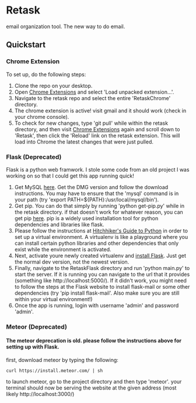 Retask
=======
email organization tool. The new way to do email.

## Quickstart

### Chrome Extension
To set up, do the following steps:

1. Clone the repo on your desktop.
2. Open [Chrome Extensions](chrome://extensions/) and select 'Load unpacked extension...'.
3. Navigate to the retask repo and select the entire 'RetaskChrome' directory.
4. The chrome extension is active! visit gmail and it should work (check in your chrome console).
5. To check for new changes, type 'git pull' while within the retask directory, and then visit [Chrome Extensions](chrome://extensions/) again and scroll down to 'Retask', then click the 'Reload' link on the retask extension. This will load into Chrome the latest changes that were just pulled.

### Flask (Deprecated)
Flask is a python web framwork. I stole some code from an old project I was working on so that I could get this app running quick!

1. Get MySQL [here](https://dev.mysql.com/downloads/mysql/). Get the DMG version and follow the download instructions. You may have to ensure that the 'mysql' command is in your path (try 'export PATH=${PATH}:/usr/local/mysql/bin').
2. Get pip. You can do that simply by running 'python get-pip.py' while in the retask directory. if that doesn't work for whatever reason, you can get pip [here](https://pip.pypa.io/en/latest/installing.html#install-pip). pip is a widely used installation tool for python dependencies and libraries like flask.
2. Please follow the instructions at [Hitchhiker's Guide to Python](http://docs.python-guide.org/en/latest/dev/virtualenvs/) in order to set up a virtual environment. A virtualenv is like a playground where you can install certain python libraries and other dependencies that only exist while the environment is activated.
3. Next, activate youre newly created virtualenv and [install Flask](http://flask.pocoo.org/docs/0.10/installation/). Just get the normal dev version, not the newest version.
4. Finally, navigate to the RetaskFlask directory and run 'python main.py' to start the server. If it is running you can navigate to the url that it provides (something like http://localhost:5000/). If it didn't work, you might need to follow the steps at the Flask website to install flask-mail or some other dependencies (try 'pip install flask-mail'. Also make sure you are still within your virtual environment!)
5. Once the app is running, login with username 'admin' and password 'admin'.

### Meteor (Deprecated)
#### The meteor deprecation is old. please follow the instructions above for setting up with Flask.
first, download meteor by typing the following:
```
curl https://install.meteor.com/ | sh
```
to launch meteor, go to the project directory and then type 'meteor'. your terminal should now be serving the website at the given address (most likely http://localhost:3000/)
